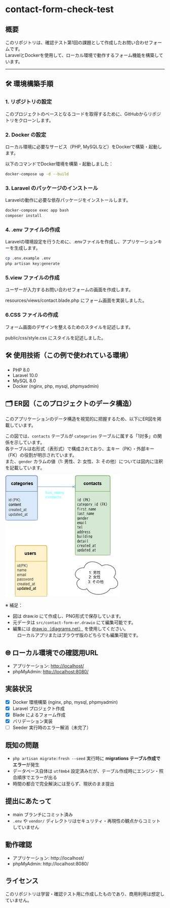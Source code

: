 # contact-form-check-test

## 概要　
このリポジトリは、確認テスト第1回の課題として作成したお問い合わせフォームです。  
LaravelとDockerを使用して、ローカル環境で動作するフォーム機能を構築しています。

---

## 🛠️ 環境構築手順

### 1. リポジトリの設定
このプロジェクトのベースとなるコードを取得するために、GitHubからリポジトリをクローンします。

### 2. Docker の設定
ローカル環境に必要なサービス（PHP, MySQLなど）をDockerで構築・起動します。

以下のコマンドでDocker環境を構築・起動しました：
```bash
docker-compose up -d --build
```

### 3. Laravel のパッケージのインストール
Laravelの動作に必要な依存パッケージをインストールします。
```bash
docker-compose exec app bash
composer install
```

### 4. .env ファイルの作成
Laravelの環境設定を行うために、.envファイルを作成し、アプリケーションキーを生成します。
```bash
cp .env.example .env
php artisan key:generate
```

### 5.view ファイルの作成
ユーザーが入力するお問い合わせフォームの画面を作成します。

resources/views/contact.blade.php にフォーム画面を実装しました。

### 6.CSS ファイルの作成
フォーム画面のデザインを整えるためのスタイルを記述します。

public/css/style.css にスタイルを記述しました。

## 🛠 使用技術（この例で使われている環境）
- PHP 8.0
- Laravel 10.0
- MySQL 8.0
- Docker (nginx, php, mysql, phpmyadmin)

## 🗂 ER図（このプロジェクトのデータ構造）
このアプリケーションのデータ構造を視覚的に把握するため、以下にER図を掲載しています。

この図では、`contacts` テーブルが `categories` テーブルに属する「1対多」の関係を示しています。  
各テーブルは右形式（表形式）で構成されており、主キー（PK）・外部キー（FK）の役割が明示されています。  
また、`gender` カラムの値（1: 男性、2: 女性、3: その他）については図内に注釈を記載しています。

![ER図](assets/contact-form-er.png)

※ 補足：
- 図は draw.io にて作成し、PNG形式で保存しています。
- 元データは `src/contact-form-er.drawio` にて編集可能です。
- 編集には [draw.io（diagrams.net）](https://app.diagrams.net/) を使用してください。  
　ローカルアプリまたはブラウザ版のどちらでも編集可能です。

## 🌐 ローカル環境での確認用URL
- アプリケーション: [http://localhost/](http://localhost/)
- phpMyAdmin: [http://localhost:8080/](http://localhost:8080/)

## 実装状況
- [x] Docker 環境構築 (nginx, php, mysql, phpmyadmin)
- [x] Laravel プロジェクト作成
- [x] Blade によるフォーム作成
- [x] バリデーション実装
- [ ] Seeder 実行時のエラー解消（未完了）

## 既知の問題
- `php artisan migrate:fresh --seed` 実行時に **migrations テーブル作成でエラー**が発生  
- データベース自体は `utf8mb4` 設定済みだが、テーブル作成時にエンジン・照合順序でエラーが出る  
- 時間の都合で完全解決には至らず、現状のまま提出  

## 提出にあたって
- main ブランチにコミット済み  
- `.env` や `vendor/` ディレクトリはセキュリティ・再現性の観点からコミットしていません  

## 動作確認
- アプリケーション: http://localhost/  
- phpMyAdmin: http://localhost:8080/  

## ライセンス
このリポジトリは学習・確認テスト用に作成したものであり、商用利用は想定していません。
